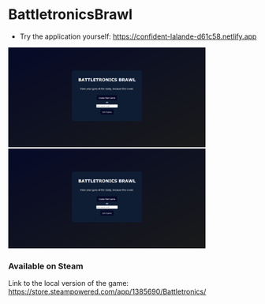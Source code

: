 # BattletronicsBrawl

- Try the application yourself: <a href="https://confident-lalande-d61c58.netlify.app" target="_blank">https://confident-lalande-d61c58.netlify.app</a>

<a href="https://confident-lalande-d61c58.netlify.app">
<img src="./frontend/previewImg.png" alt="previewImg" width="400"/>
  <img src="./frontend/previewImg.png" alt="previewImg" width="400"/>
</a>

### Available on Steam
Link to the local version of the game: https://store.steampowered.com/app/1385690/Battletronics/
